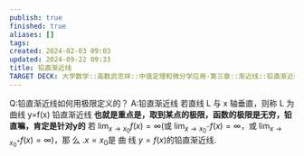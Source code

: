 ```yaml
---
publish: true
finished: true
aliases: []
tags: 
created: 2024-02-03 09:03
updated: 2024-09-22 09:33
title: 铅直渐近线
TARGET DECK: 大学数学::高数武忠祥::中值定理和微分学应用-第三章::渐近线::铅直渐近线
---
```


Q:铅直渐近线如何用极限定义的？
A:铅直渐近线
若直线 L 与 x 轴垂直，则称 L 为曲线 y=f(x) 铅直渐近线
**也就是重点是，取到某点的极限，函数的极限是无穷，铅直嘛，肯定是针对y的**
若 $\lim _{x\to x_{0}}f( x) = \infty ($或 $\lim _{x\to x_{0}^{- }}f( x) = \infty$，或 $\lim _{x\to x_{0}^{+ }}f( x) = \infty )$，那 么 $. x= x_{0}$是 曲 线  $y= f( x)$的铅直渐近线.




